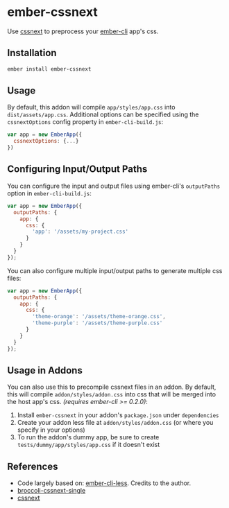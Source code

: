 # ember-cssnext

Use [cssnext](http://cssnext.io/) to preprocess your [ember-cli](http://www.ember-cli.com/) app's css.

## Installation

```sh
ember install ember-cssnext
```

## Usage

By default, this addon will compile `app/styles/app.css` into `dist/assets/app.css`.
Additional options can be specified using the `cssnextOptions` config property in `ember-cli-build.js`:

```javascript
var app = new EmberApp({
  cssnextOptions: {...}
})
```

## Configuring Input/Output Paths

You can configure the input and output files using ember-cli's `outputPaths` option in `ember-cli-build.js`:
```javascript
var app = new EmberApp({
  outputPaths: {
    app: {
      css: {
        'app': '/assets/my-project.css'
      }
    }
  }
});
```

You can also configure multiple input/output paths to generate multiple css files:

```javascript
var app = new EmberApp({
  outputPaths: {
    app: {
      css: {
        'theme-orange': '/assets/theme-orange.css',
        'theme-purple': '/assets/theme-purple.css'
      }
    }
  }
});
```

## Usage in Addons

You can also use this to precompile cssnext files in an addon. By default, this
will compile `addon/styles/addon.css` into css that will be merged into the
host app's css. *(requires ember-cli >= 0.2.0)*:

1. Install `ember-cssnext` in your addon's `package.json` under `dependencies`
2. Create your addon less file at `addon/styles/addon.css` (or where you specify in your options)
3. To run the addon's dummy app, be sure to create `tests/dummy/app/styles/app.css` if it doesn't exist

## References

- Code largely based on: [ember-cli-less](https://github.com/gdub22/ember-cli-less). Credits to the author.
- [broccoli-cssnext-single](https://github.com/topaxi/broccoli-cssnext-single)
- [cssnext](http://cssnext.io/)
